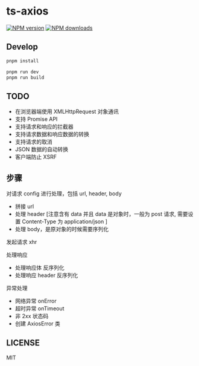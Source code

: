 # ts-axios

[![NPM version](https://img.shields.io/npm/v/@whale2002/ts-axios.svg?style=flat)](https://npmjs.org/package/@whale2002/ts-axios)
[![NPM downloads](http://img.shields.io/npm/dm/@whale2002/ts-axios.svg?style=flat)](https://npmjs.org/package/@whale2002/ts-axios)

## Develop

```bash
pnpm install
```

```bash
pnpm run dev
pnpm run build
```

## TODO

- 在浏览器端使用 XMLHttpRequest 对象通讯
- 支持 Promise API
- 支持请求和响应的拦截器
- 支持请求数据和响应数据的转换
- 支持请求的取消
- JSON 数据的自动转换
- 客户端防止 XSRF

## 步骤

对请求 config 进行处理，包括 url, header, body

- 拼接 url
- 处理 header [注意含有 data 并且 data 是对象时，一般为 post 请求, 需要设置 Content-Type 为 application/json ]
- 处理 body，是原对象的时候需要序列化

发起请求 xhr

处理响应

- 处理响应体 反序列化
- 处理响应 header 反序列化

异常处理

- 网络异常 onError
- 超时异常 onTimeout
- 非 2xx 状态码
- 创建 AxiosError 类

## LICENSE

MIT
